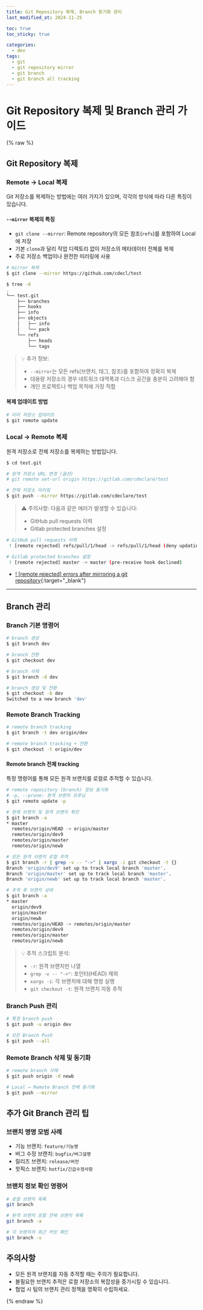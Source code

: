 ```yaml
---
title: Git Repository 복제, Branch 동기화 관리 
last_modified_at: 2024-11-25

toc: true
toc_sticky: true

categories:
  - dev
tags:
  - git
  - git repository mirror
  - git branch
  - git branch all tracking
---
```


# Git Repository 복제 및 Branch 관리 가이드

{% raw %}

## Git Repository 복제

### Remote → Local 복제  
Git 저장소를 복제하는 방법에는 여러 가지가 있으며, 각각의 방식에 따라 다른 특징이 있습니다.

#### `--mirror` 복제의 특징
- `git clone --mirror`: Remote repository의 모든 참조(`refs`)를 포함하여 Local에 저장
- 기본 `clone`과 달리 작업 디렉토리 없이 저장소의 메타데이터 전체를 복제
- 주로 저장소 백업이나 완전한 미러링에 사용

```sh
# mirror 복제
$ git clone --mirror https://github.com/cdecl/test

$ tree -d
.
└── test.git
    ├── branches
    ├── hooks
    ├── info
    ├── objects
    │   ├── info
    │   └── pack
    └── refs
        ├── heads
        └── tags
```

> 💡 추가 정보:
> - `--mirror`는 모든 refs(브랜치, 태그, 참조)를 포함하여 정확히 복제
> - 대용량 저장소의 경우 네트워크 대역폭과 디스크 공간을 충분히 고려해야 함
> - 개인 프로젝트나 백업 목적에 가장 적합

#### 복제 업데이트 방법
```sh
# 미러 저장소 업데이트
$ git remote update
```

### Local → Remote 복제 
원격 저장소로 전체 저장소를 복제하는 방법입니다.

```sh
$ cd test.git

# 원격 저장소 URL 변경 (옵션)
# git remote set-url origin https://gitlab.com/cdeclare/test 

# 전체 저장소 미러링
$ git push --mirror https://gitlab.com/cdeclare/test
```

> ⚠️ 주의사항:
> 다음과 같은 에러가 발생할 수 있습니다:
> - GitHub pull requests 이력
> - Gitlab protected branches 설정

```sh
# GitHub pull requests 이력
 ! [remote rejected] refs/pull/1/head -> refs/pull/1/head (deny updating a hidden ref)

# Gitlab protected branches 설정
 ! [remote rejected] master -> master (pre-receive hook declined)
```

- [! [remote rejected] errors after mirroring a git repository](https://stackoverflow.com/questions/34265266/remote-rejected-errors-after-mirroring-a-git-repository){:target="_blank"} 

--- 

## Branch 관리 

### Branch 기본 명령어

```sh
# branch 생성
$ git branch dev

# branch 전환
$ git checkout dev 

# branch 삭제
$ git branch -d dev 

# branch 생성 및 전환 
$ git checkout -b dev
Switched to a new branch 'dev'
```

### Remote Branch Tracking 

```sh
# remote branch tracking 
$ git branch -t dev origin/dev

# remote branch tracking + 전환 
$ git checkout -t origin/dev
```

#### Remote branch 전체 tracking 
특정 명령어를 통해 모든 원격 브랜치를 로컬로 추적할 수 있습니다.

```sh
# remote repository (branch) 정보 동기화
# -p, --prune: 원격 브랜치 프루닝
$ git remote update -p 

# 현재 브랜치 및 원격 브랜치 확인
$ git branch -a
* master
  remotes/origin/HEAD -> origin/master
  remotes/origin/dev9
  remotes/origin/master
  remotes/origin/newb

# 모든 원격 브랜치 로컬 추적
$ git branch -r | grep -v -- "->" | xargs -i git checkout -t {}
Branch 'origin/dev9' set up to track local branch 'master'.
Branch 'origin/master' set up to track local branch 'master'.
Branch 'origin/newb' set up to track local branch 'master'.

# 추적 후 브랜치 상태
$ git branch -a
* master
  origin/dev9
  origin/master
  origin/newb
  remotes/origin/HEAD -> remotes/origin/master
  remotes/origin/dev9
  remotes/origin/master
  remotes/origin/newb
```

> 💡 추적 스크립트 분석:
> - `-r`: 원격 브랜치만 나열
> - `grep -v -- "->"`: 포인터(HEAD) 제외
> - `xargs -i`: 각 브랜치에 대해 명령 실행
> - `git checkout -t`: 원격 브랜치 자동 추적

### Branch Push 관리

```sh
# 특정 branch push
$ git push -u origin dev

# 모든 Branch Push 
$ git push --all 
```

### Remote Branch 삭제 및 동기화

```sh
# remote branch 삭제 
$ git push origin -d newb

# Local → Remote Branch 전체 동기화
$ git push --mirror
```


## 추가 Git Branch 관리 팁

### 브랜치 명명 모범 사례
- 기능 브랜치: `feature/기능명`
- 버그 수정 브랜치: `bugfix/버그설명`
- 릴리즈 브랜치: `release/버전`
- 핫픽스 브랜치: `hotfix/긴급수정사항`

### 브랜치 정보 확인 명령어
```sh
# 로컬 브랜치 목록
git branch

# 원격 브랜치 포함 전체 브랜치 목록
git branch -a

# 각 브랜치의 최근 커밋 확인
git branch -v
```

## 주의사항
- 모든 원격 브랜치를 자동 추적할 때는 주의가 필요합니다.
- 불필요한 브랜치 추적은 로컬 저장소의 복잡성을 증가시킬 수 있습니다.
- 협업 시 팀의 브랜치 관리 정책을 명확히 수립하세요.

{% endraw %}
